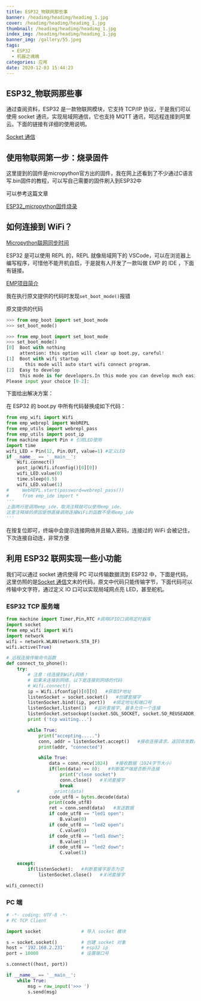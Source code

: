 ```yaml
---
title: ESP32_物联网那些事
banner: /headimg/headimg/headimg_1.jpg
cover: /headimg/headimg/headimg_1.jpg
thumbnail: /headimg/headimg/headimg_1.jpg
index_img: /headimg/headimg/headimg_1.jpg
banner_img: /gallery/55.jpeg
tags:
  - ESP32
  - 机器之魂魄
categories: 应用
date: 2020-12-03 15:44:23
---
```


## ESP32\_物联网那些事

通过查阅资料，ESP32 是一款物联网模块，它支持 TCP/IP 协议，于是我们可以使用 socket 通讯，实现局域网通信，它也支持 MQTT 通讯，呵远程连接到阿里云。下面的链接有详细的使用说明。

[Socket 通信](http://www.1zlab.com/wiki/micropython-esp32/sockets/)

## 使用物联网第一步：烧录固件

这里提到的固件是micropython官方出的固件，我在网上还看到了不少通过C语言写.bin固件的教程，可以写自己需要的固件刷入到ESP32中

可以参考这篇文章

[ESP32_micropython固件烧录](https://hp-l.gitee.io/2020/11/05/ESP32-micropython%E5%9B%BA%E4%BB%B6%E7%83%A7%E5%BD%95/esp32-micropython%E5%9B%BA%E4%BB%B6%E7%83%A7%E5%BD%95/?t=1606983183242)

## 如何连接到 WiFi？

[Micropython联网同步时间](https://hp-l.gitee.io/2020/11/09/micropython%E8%81%94%E7%BD%91%E5%90%8C%E6%AD%A5%E6%97%B6%E9%97%B4/micropython%E8%81%94%E7%BD%91%E5%90%8C%E6%AD%A5%E6%97%B6%E9%97%B4/?t=1606983747012)

ESP32 是可以使用 REPL 的，REPL 就像局域网下的 VSCode，可以在浏览器上编写程序，可惜他不能开机自启，于是就有人开发了一款叫做 EMP 的 IDE ，下面有链接。

[EMP项目简介](http://www.1zlab.com/wiki/micropython-esp32/emp-project/
)

我在执行原文提供的代码时发现`set_boot_mode()`报错

原文提供的代码

```python
>>> from emp_boot import set_boot_mode
>>> set_boot_mode()

>>> from emp_boot import set_boot_mode
>>> set_boot_mode()
[0]  Boot with nothing
     attention: this option will clear up boot.py, careful!
[1]  Boot with wifi startup
       this mode will auto start wifi connect program.
[2]  Easy to develop
     this mode is for developers.In this mode you can develop much easier via EMP-         IDE(emp.1zlab.com)
Please input your choice [0-2]:
```


下面给出解决方案：

在 ESP32 的 boot.py 中所有代码替换成如下代码：

```python
from emp_wifi import Wifi
from emp_webrepl import WebREPL
from emp_utils import webrepl_pass
from emp_utils import post_ip
from machine import Pin # 引用LED使用
import time
wifi_LED = Pin(12, Pin.OUT, value=1) #定义LED
if __name__ == '__main__':
    Wifi.connect()
    post_ip(Wifi.ifconfig()[0][0])
    wifi_LED.value(0)
    time.sleep(0.5)
    wifi_LED.value(1)
#     WebREPL.start(password=webrepl_pass())
#     from emp_ide import *
'''
上面两行是调用emp_ide，取消注释就可以使用emp_ide，
这里注释掉的原因是想直接调用连接WiFi的函数不使用emp_ide
'''

```

在按复位即可，终端中会提示连接网络并且输入密码，连接过的 WiFi 会被记住，下次连接自动连，非常方便

## 利用 ESP32 联网实现一些小功能

我们可以通过 socket 通讯使得 PC 可以传输数据流到 ESP32 中，下面是代码，这里仿照的是[Socket 通信](http://www.1zlab.com/wiki/micropython-esp32/sockets/)文末的代码，原文中代码只能传输字节，下面代码可以传输中文字符，通过定义 IO 口可以实现局域网点亮 LED，甚至舵机。

### ESP32 TCP 服务端

```python
from machine import Timer,Pin,RTC #调用GPIO口调用定时器库
import socket
from emp_wifi import Wifi
import network
wifi = network.WLAN(network.STA_IF)
wifi.active(True)

# 远程连接传输命令函数
def connect_to_phone():
    try:
        # 注意：线连接到WiFi网络！
        # 如果未连接到网络，以下是连接到网络的代码
        # Wifi.connect()
        ip = Wifi.ifconfig()[0][0]   #获取IP地址
        listenSocket = socket.socket()   #创建套接字
        listenSocket.bind((ip, port))   #绑定地址和端口号
        listenSocket.listen(1)   #监听套接字, 最多允许一个连接
        listenSocket.setsockopt(socket.SOL_SOCKET, socket.SO_REUSEADDR, 1)   #设置套接字
        print ('tcp waiting...')

        while True:
            print("accepting.....")
            conn, addr = listenSocket.accept()   #接收连接请求，返回收发数据的套接字对象和客户端地址
            print(addr, "connected")

            while True:
                data = conn.recv(1024)   #接收数据（1024字节大小）
                if(len(data) == 0):   #判断客户端是否断开连接
                    print("close socket")
                    conn.close()   #关闭套接字
                    break
    #             print(data)
                code_utf8 = bytes.decode(data)
                print(code_utf8)
                ret = conn.send(data)   #发送数据
                if code_utf8 == "led1 open":
                    B.value(0)
                if code_utf8 == "led2 open":
                    C.value(0)
                if code_utf8 == "led1 down":
                    B.value(1)
                if code_utf8 == "led2 down":
                    C.value(1)

    except:
        if(listenSocket):   #判断套接字是否为空
            listenSocket.close()   #关闭套接字

wifi_connect()
```

### PC 端

```python
# -*- coding: UTF-8 -*-
# PC TCP Client

import socket               # 导入 socket 模块

s = socket.socket()         # 创建 socket 对象
host = '192.168.2.231'      # esp32 ip
port = 10000                # 设置端口号

s.connect((host, port))

if __name__ == '__main__':
    while True:
        msg = raw_input('>>> ')
        s.send(msg)
```



